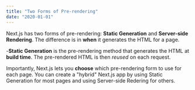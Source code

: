 ```yaml
---
title: "Two Forms of Pre-rendering"
date: "2020-01-01"
---
```


Next.js has two forms of pre-rendering: **Static Generation** and **Server-side Rendering**. The difference is in **when** it generates the HTML for a page.

-**Static Generation** is the pre-rendering method that generates the HTML at **build time**. The pre-rendered HTML is then _reused_ on each request.

Importantly, Next.js lets you **choose** which pre-rendering form to use for each page. You can create a "hybrid" Next.js app by using Static Generation for most pages and using Server-side Redering for others.
